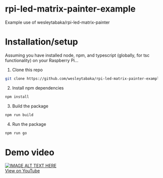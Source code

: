 # rpi-led-matrix-painter-example
Example use of wesleytabaka/rpi-led-matrix-painter

# Installation/setup
Assuming you have installed node, npm, and typescript (globally, for tsc functionality) on your Raspberry Pi...
1. Clone this repo
```bash
git clone https://github.com/wesleytabaka/rpi-led-matrix-painter-example.git
```
2. Install npm dependencies
```bash
npm install
```
3. Build the package
```bash
npm run build
```
4. Run the package
```bash
npm run go
```

# Demo video
<a href="https://www.youtube.com/watch?feature=player_embedded&v=wF0r5HqcEpQ" target="_blank">
    <img src="https://img.youtube.com/vi/wF0r5HqcEpQ/0.jpg" alt="IMAGE ALT TEXT HERE"><br>View on YouTube
</a>
